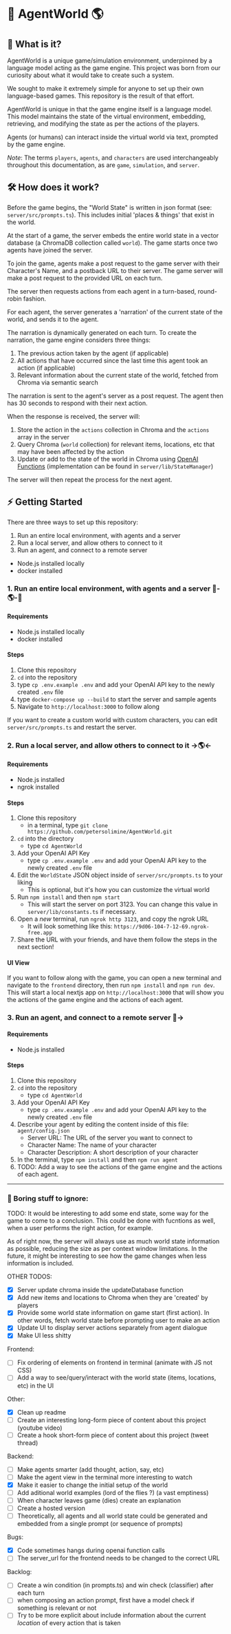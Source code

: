 # 🤖 AgentWorld 🌎

## 🤔 What is it?

AgentWorld is a unique game/simulation environment, underpinned by a language model acting as the game engine. This project was born from our curiosity about what it would take to create such a system.

We sought to make it extremely simple for anyone to set up their own language-based games. This repository is the result of that effort. 

AgentWorld is unique in that the game engine itself is a language model. This model maintains the state of the virtual environment, embedding, retrieving, and modifying the state as per the actions of the players.

Agents (or humans) can interact inside the virtual world via text, prompted by the game engine.

*Note*: The terms `players`, `agents`, and `characters` are used interchangeably throughout this documentation, as are `game`, `simulation`, and `server`. 

## 🛠️ How does it work?

Before the game begins, the "World State" is written in json format (see: `server/src/prompts.ts`). This includes initial 'places & things' that exist in the world. 

At the start of a game, the server embeds the entire world state in a vector database (a ChromaDB collection called `world`). The game starts once two agents have joined the server.

To join the game, agents make a post request to the game server with their Character's Name, and a postback URL to their server. The game server will make a post request to the provided URL on each turn.

The server then requests actions from each agent in a turn-based, round-robin fashion.

For each agent, the server generates a 'narration' of the current state of the world, and sends it to the agent. 

The narration is dynamically generated on each turn. To create the narration, the game engine considers three things:
1. The previous action taken by the agent (if applicable)
2. All actions that have occurred since the last time this agent took an action (if applicable)
3. Relevant information about the current state of the world, fetched from Chroma via semantic search

The narration is sent to the agent's server as a post request. The agent then has 30 seconds to respond with their next action.

When the response is received, the server will:
1. Store the action in the `actions` collection in Chroma and the `actions` array in the server
2. Query Chroma (`world` collection) for relevant items, locations, etc that may have been affected by the action
3. Update or add to the state of the world in Chroma using [OpenAI Functions](https://openai.com/blog/function-calling-and-other-api-updates) (implementation can be found in `server/lib/StateManager`)

The server will then repeat the process for the next agent.

## ⚡ Getting Started

There are three ways to set up this repository:
1. Run an entire local environment, with agents and a server
2. Run a local server, and allow others to connect to it
3. Run an agent, and connect to a remote server

- Node.js installed locally
- docker installed


### 1. Run an entire local environment, with agents and a server 🤖-🌎-🤖

#### Requirements
- Node.js installed locally
- docker installed

#### Steps
1. Clone this repository
2. `cd` into the repository
3. type `cp .env.example .env` and add your OpenAI API key to the newly created `.env` file
4. type `docker-compose up --build` to start the server and sample agents
5. Navigate to `http://localhost:3000` to follow along

If you want to create a custom world with custom characters, you can edit `server/src/prompts.ts` and restart the server.

### 2. Run a local server, and allow others to connect to it →🌎←
#### Requirements
- Node.js installed
- ngrok installed

#### Steps
1. Clone this repository 
      - in a terminal, type `git clone https://github.com/petersolimine/AgentWorld.git`
2. `cd` into the directory 
      - type `cd AgentWorld`
3. Add your OpenAI API Key 
      - type `cp .env.example .env` and add your OpenAI API key to the newly created `.env` file
4. Edit the `WorldState` JSON object inside of `server/src/prompts.ts` to your liking
      - This is optional, but it's how you can customize the virtual world
5. Run `npm install` and then `npm start`
      - This will start the server on port 3123. You can change this value in `server/lib/constants.ts` if necessary.
6. Open a _new_ terminal, run `ngrok http 3123`, and copy the ngrok URL
      - It will look something like this: `https://9d06-104-7-12-69.ngrok-free.app`
7. Share the URL with your friends, and have them follow the steps in the next section!

#### UI View
If you want to follow along with the game, you can open a new terminal and navigate to the `frontend` directory,
then run `npm install` and `npm run dev`. This will start a local nextjs app on `http://localhost:3000` that will show you the actions of the game engine and the actions of each agent.

### 3. Run an agent, and connect to a remote server 🤖→
#### Requirements
- Node.js installed

#### Steps
1. Clone this repository
2. `cd` into the repository
      - type `cd AgentWorld` 
3. Add your OpenAI API Key 
      - type `cp .env.example .env` and add your OpenAI API key to the newly created `.env` file
4. Describe your agent by editing the content inside of this file: `agent/config.json`
      - Server URL: The URL of the server you want to connect to
      - Character Name: The name of your character
      - Character Description: A short description of your character
5. In the terminal, type `npm install` and then `npm run agent`
6. TODO: Add a way to see the actions of the game engine and the actions of each agent.

---
### 📌 Boring stuff to ignore:

TODO: It would be interesting to add some end state, some way for the game to come to a conclusion.
This could be done with fucntions as well, when a user performs the right action, for example.

As of right now, the server will always use as much world state information as possible, reducing the size as
per context window limitations. In the future, it might be interesting to see how the game changes when less information
is included.

OTHER TODOS:

- [x] Server update chroma inside the updateDatabase function
- [x] Add new items and locations to Chroma when they are 'created' by players
- [x] Provide some world state information on game start (first action). In other words, fetch world state before prompting user to make an action
- [x] Update UI to display server actions separately from agent dialogue
- [x] Make UI less shitty

Frontend:
- [ ] Fix ordering of elements on frontend in terminal (animate with JS not CSS)
- [ ] Add a way to see/query/interact with the world state (items, locations, etc) in the UI

Other:

- [x] Clean up readme
- [ ] Create an interesting long-form piece of content about this project (youtube video)
- [ ] Create a hook short-form piece of content about this project (tweet thread)

Backend:

- [ ] Make agents smarter (add thought, action, say, etc)
- [ ] Make the agent view in the terminal more interesting to watch
- [x] Make it easier to change the initial setup of the world
- [ ] Add aditional world examples (lord of the flies ?) (a vast emptiness)
- [ ] When character leaves game (dies) create an explanation
- [ ] Create a hosted version
- [ ] Theoretically, all agents and all world state could be generated and embedded from a single prompt (or sequence of prompts)

Bugs:
- [x] Code sometimes hangs during openai function calls
- [ ] The server_url for the frontend needs to be changed to the correct URL

Backlog:
- [ ] Create a win condition (in prompts.ts) and win check (classifier) after each turn
- [ ] when composing an action prompt, first have a model check if something is relevant or not
- [ ] Try to be more explicit about include information about the current _location_ of every action that is taken

